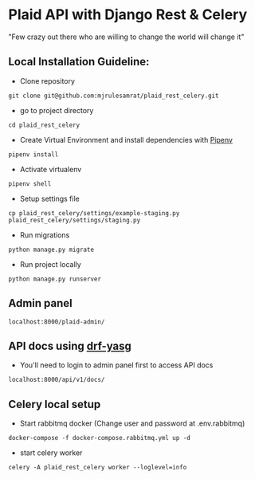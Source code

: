 # Plaid API with Django Rest & Celery

"Few crazy out there who are willing to change the world will change it"

## Local Installation Guideline:

- Clone repository

```
git clone git@github.com:mjrulesamrat/plaid_rest_celery.git
```

- go to project directory

```
cd plaid_rest_celery
```

- Create Virtual Environment and install dependencies with [Pipenv](https://pipenv-fork.readthedocs.io/en/latest/install.html#installing-pipenv)

```
pipenv install
```

- Activate virtualenv

```
pipenv shell
```

- Setup settings file

```
cp plaid_rest_celery/settings/example-staging.py plaid_rest_celery/settings/staging.py
```

- Run migrations

```
python manage.py migrate
```

- Run project locally

```
python manage.py runserver
```

## Admin panel

```
localhost:8000/plaid-admin/
```

## API docs using [drf-yasg](https://drf-yasg.readthedocs.io/en/latest/readme.html)

- You'll need to login to admin panel first to access API docs
```
localhost:8000/api/v1/docs/
```

## Celery local setup

- Start rabbitmq docker (Change user and password at .env.rabbitmq)

```
docker-compose -f docker-compose.rabbitmq.yml up -d
```

- start celery worker

```
celery -A plaid_rest_celery worker --loglevel=info
```
